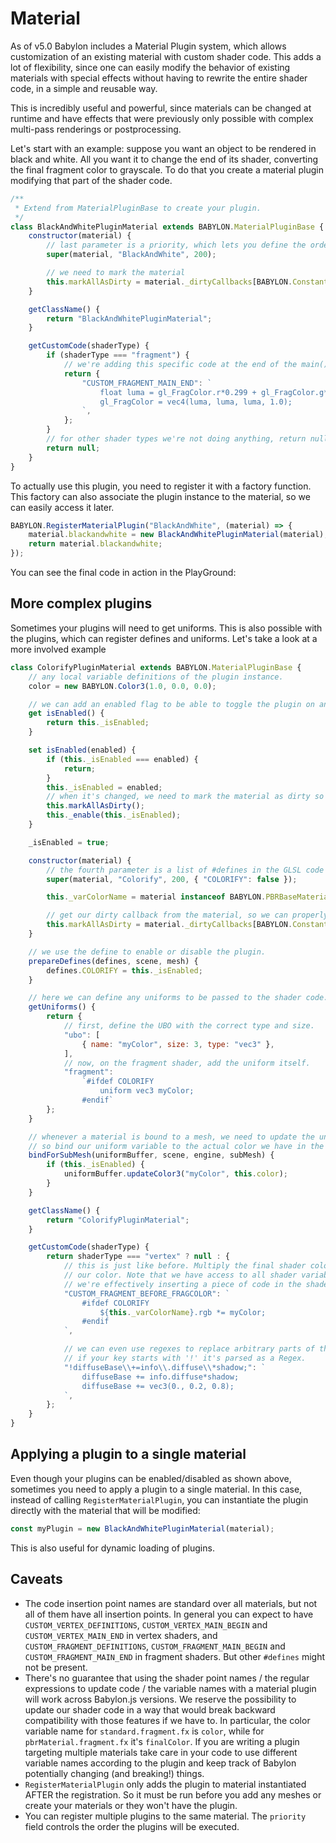 # Material

As of v5.0 Babylon includes a Material Plugin system, which allows customization of an existing material with custom shader code. This adds a lot of flexibility, since one can easily modify the behavior of existing materials with special effects without having to rewrite the entire shader code, in a simple and reusable way.

This is incredibly useful and powerful, since materials can be changed at runtime and have effects that were previously only possible with complex multi-pass renderings or postprocessing. 

Let's start with an example: suppose you want an object to be rendered in black and white. All you want it to change the end of its shader, converting the final fragment color to grayscale. To do that you create a material plugin modifying that part of the shader code.

```js
/**
 * Extend from MaterialPluginBase to create your plugin.
 */
class BlackAndWhitePluginMaterial extends BABYLON.MaterialPluginBase {
    constructor(material) {
        // last parameter is a priority, which lets you define the order multiple plugins are run.
        super(material, "BlackAndWhite", 200);

        // we need to mark the material 
        this.markAllAsDirty = material._dirtyCallbacks[BABYLON.Constants.MATERIAL_AllDirtyFlag];
    }

    getClassName() {
        return "BlackAndWhitePluginMaterial";
    }

    getCustomCode(shaderType) {
        if (shaderType === "fragment") {
            // we're adding this specific code at the end of the main() function
            return {
                "CUSTOM_FRAGMENT_MAIN_END": `
                    float luma = gl_FragColor.r*0.299 + gl_FragColor.g*0.587 + gl_FragColor.b*0.114;
                    gl_FragColor = vec4(luma, luma, luma, 1.0);
                `,
            };
        }
        // for other shader types we're not doing anything, return null
        return null;
    }
}
```

To actually use this plugin, you need to register it with a factory function. This factory can also associate the plugin instance to the material, so we can easily access it later.

```js
BABYLON.RegisterMaterialPlugin("BlackAndWhite", (material) => {
    material.blackandwhite = new BlackAndWhitePluginMaterial(material);
    return material.blackandwhite;
});
```

You can see the final code in action in the PlayGround: <Playground id="#GC63G5#1" title="Basic material plugin example" />


## More complex plugins

Sometimes your plugins will need to get uniforms. This is also possible with the plugins, which can register defines and uniforms. Let's take a look at a more involved example

```js
class ColorifyPluginMaterial extends BABYLON.MaterialPluginBase {
    // any local variable definitions of the plugin instance.
    color = new BABYLON.Color3(1.0, 0.0, 0.0);

    // we can add an enabled flag to be able to toggle the plugin on and off.
    get isEnabled() {
        return this._isEnabled;
    }

    set isEnabled(enabled) {
        if (this._isEnabled === enabled) {
            return;
        }
        this._isEnabled = enabled;
        // when it's changed, we need to mark the material as dirty so the shader is rebuilt.
        this.markAllAsDirty();
        this._enable(this._isEnabled);
    }

    _isEnabled = true;

    constructor(material) {
        // the fourth parameter is a list of #defines in the GLSL code
        super(material, "Colorify", 200, { "COLORIFY": false });

        this._varColorName = material instanceof BABYLON.PBRBaseMaterial ? "finalColor" : "color";

        // get our dirty callback from the material, so we can properly invalidate it for rebuilding.
        this.markAllAsDirty = material._dirtyCallbacks[BABYLON.Constants.MATERIAL_AllDirtyFlag];
    }

    // we use the define to enable or disable the plugin.
    prepareDefines(defines, scene, mesh) {
        defines.COLORIFY = this._isEnabled;
    }

    // here we can define any uniforms to be passed to the shader code.
    getUniforms() {
        return {
            // first, define the UBO with the correct type and size.
            "ubo": [
                { name: "myColor", size: 3, type: "vec3" },
            ],
            // now, on the fragment shader, add the uniform itself.
            "fragment":
                `#ifdef COLORIFY
                    uniform vec3 myColor;
                #endif`
        };
    }

    // whenever a material is bound to a mesh, we need to update the uniforms. 
    // so bind our uniform variable to the actual color we have in the instance.
    bindForSubMesh(uniformBuffer, scene, engine, subMesh) {
        if (this._isEnabled) {
            uniformBuffer.updateColor3("myColor", this.color);
        }
    }

    getClassName() {
        return "ColorifyPluginMaterial";
    }

    getCustomCode(shaderType) {
        return shaderType === "vertex" ? null : {
            // this is just like before. Multiply the final shader color by
            // our color. Note that we have access to all shader variables:
            // we're effectively inserting a piece of code in the shader code.
            "CUSTOM_FRAGMENT_BEFORE_FRAGCOLOR": `
                #ifdef COLORIFY
                    ${this._varColorName}.rgb *= myColor;
                #endif
            `,

            // we can even use regexes to replace arbitrary parts of the code.
            // if your key starts with '!' it's parsed as a Regex.
            "!diffuseBase\\+=info\\.diffuse\\*shadow;": `
                diffuseBase += info.diffuse*shadow;
                diffuseBase += vec3(0., 0.2, 0.8);
            `,
        };
    }
}
```

<Playground id="#P8B91Z#32" title="Material plugin example with uniforms"/>

## Applying a plugin to a single material

Even though your plugins can be enabled/disabled as shown above, sometimes you need to apply a plugin to a single material. In this case, instead of calling `RegisterMaterialPlugin`, you can instantiate the plugin directly with the material that will be modified:

```js
const myPlugin = new BlackAndWhitePluginMaterial(material);
```

This is also useful for dynamic loading of plugins.


## Caveats

- The code insertion point names are standard over all materials, but not all of them have all insertion points. In general you can expect to have 
`CUSTOM_VERTEX_DEFINITIONS`, `CUSTOM_VERTEX_MAIN_BEGIN` and `CUSTOM_VERTEX_MAIN_END` in vertex shaders, and `CUSTOM_FRAGMENT_DEFINITIONS`, `CUSTOM_FRAGMENT_MAIN_BEGIN` and `CUSTOM_FRAGMENT_MAIN_END` in fragment shaders. But other `#defines` might not be present.
- There's no guarantee that using the shader point names / the regular expressions to update code / the variable names with a material plugin will work across Babylon.js versions. We reserve the possibility to update our shader code in a way that would break backward compatibility with those features if we have to. In particular, the color variable name for `standard.fragment.fx` is `color`, while for `pbrMaterial.fragment.fx` it's `finalColor`. If you are writing a plugin targeting multiple materials take care in your code to use different variable names according to the plugin and keep track of Babylon potentially changing (and breaking!) things.
- `RegisterMaterialPlugin` only adds the plugin to material instantiated AFTER the registration. So it must be run before you add any meshes or create your materials or they won't have the plugin.
- You can register multiple plugins to the same material. The `priority` field controls the order the plugins will be executed.